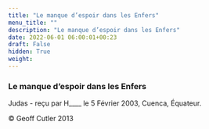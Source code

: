 ```yaml
---
title: "Le manque d’espoir dans les Enfers"
menu_title: ""
description: "Le manque d’espoir dans les Enfers"
date: 2022-06-01 06:00:01+00:23
draft: False
hidden: True
weight:
---
```

### Le manque d’espoir dans les Enfers

Judas - reçu par H____ le 5 Février 2003, Cuenca, Équateur.



© Geoff Cutler 2013